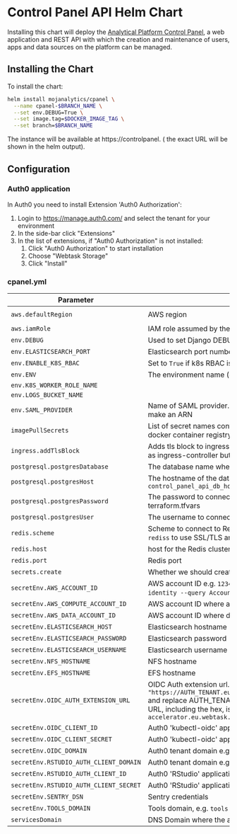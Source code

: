 # Control Panel API Helm Chart

Installing this chart will deploy the [Analytical Platform Control Panel](https://github.com/ministryofjustice/analytics-platform-control-panel), a web
application and REST API with which the creation and maintenance of users, apps
and data sources on the platform can be managed.


## Installing the Chart

To install the chart:

```bash
helm install mojanalytics/cpanel \
  --name cpanel-$BRANCH_NAME \
  --set env.DEBUG=True \
  --set image.tag=$DOCKER_IMAGE_TAG \
  --set branch=$BRANCH_NAME
```

The instance will be available at https://controlpanel.<ServicesDomain> (
the exact URL will be shown in the helm output).


## Configuration

### Auth0 application

In Auth0 you need to install Extension 'Auth0 Authorization':

1. Login to https://manage.auth0.com/ and select the tenant for your environment
2. In the side-bar click "Extensions"
3. In the list of extensions, if "Auth0 Authorization" is not installed:
    1. Click "Auth0 Authorization" to start installation
    2. Choose "Webtask Storage"
    3. Click "Install"

### cpanel.yml

| Parameter  | Description     | Default |
| ---------- | --------------- | ------- |
| `aws.defaultRegion` | AWS region | `eu-west-1` |
| `aws.iamRole` | IAM role assumed by the instance running the API | |
| `env.DEBUG` | Used to set Django DEBUG mode | `False` |
| `env.ELASTICSEARCH_PORT` | Elasticsearch port number | `9243` |
| `env.ENABLE_K8S_RBAC` | Set to `True` if k8s RBAC is enabled | `False` |
| `env.ENV` | The environment name (`dev` or `alpha`) | |
| `env.K8S_WORKER_ROLE_NAME` | | |
| `env.LOGS_BUCKET_NAME` | | |
| `env.SAML_PROVIDER` | Name of SAML provider. Concatenated with `IAM_ARN_BASE:saml-provider/` to make an ARN | |
| `imagePullSecrets` | List of secret names containing the credentials to authenticate/pull from a docker container registry. | `[]` |
| `ingress.addTlsBlock` | Adds tls block to ingress resource. This needs to be `true` if you're using `nginx` as ingress-controller but it may need to be `false` for others (e.g. `traefik`) | `true` |
| `postgresql.postgresDatabase` | The database name where API data will be stored | |
| `postgresql.postgresHost` | The hostname of the database. Get it from terraform platform output `control_panel_api_db_host` | |
| `postgresql.postgresPassword` | The password to connect to the database with. Get it from the environment's terraform.tfvars | |
| `postgresql.postgresUser` | The username to connect to the database with | |
| `redis.scheme` | Scheme to connect to Redis cluster, can be `redis` for insecure connection or `rediss` to use SSL/TLS and encryption in-transit | `rediss` |
| `redis.host` | host for the Redis cluster, see "Primary endpoint" value in AWS EC | `""` |
| `redis.port` | Redis port | `"6379"` |
| `secrets.create` | Whether we should create Kubernetes secret resources with Helm. | `true` |
| `secretEnv.AWS_ACCOUNT_ID` | AWS account ID e.g. `123456789012`. Find this with e.g. `aws sts get-caller-identity --query Account --output text` (**DEPRECATED**) | `""` |
| `secretEnv.AWS_COMPUTE_ACCOUNT_ID` | AWS account ID where apps and tools run. | `""` |
| `secretEnv.AWS_DATA_ACCOUNT_ID` | AWS account ID where data sits. | `""` |
| `secretEnv.ELASTICSEARCH_HOST` | Elasticsearch hostname | `""` |
| `secretEnv.ELASTICSEARCH_PASSWORD` | Elasticsearch password | `""` |
| `secretEnv.ELASTICSEARCH_USERNAME` | Elasticsearch username | `""` |
| `secretEnv.NFS_HOSTNAME` | NFS hostname | |
| `secretEnv.EFS_HOSTNAME` | EFS hostname | |
| `secretEnv.OIDC_AUTH_EXTENSION_URL` | OIDC Auth extension url. See above for installing it. For the value, take `"https://AUTH_TENANT.eu.webtask.io/adf6e2f2b84784b57522e3b19dfc9201/api"` and replace AUTH_TENANT with your Auth0 tenant name. The rest of the URL, including the hex, is fixed e.g. `"https://gds-accelerator.eu.webtask.io/adf6e2f2b84784b57522e3b19dfc9201/api"` | `""` |
| `secretEnv.OIDC_CLIENT_ID` | Auth0 'kubectl-oidc' application's client ID | `""` |
| `secretEnv.OIDC_CLIENT_SECRET` | Auth0 'kubectl-oidc' application's client secret | `""` |
| `secretEnv.OIDC_DOMAIN` | Auth0 tenant domain e.g. `dev-analytics-moj.eu.auth0.com` | `""` |
| `secretEnv.RSTUDIO_AUTH_CLIENT_DOMAIN` | Auth0 tenant domain e.g. `dev-analytics-moj.eu.auth0.com` | `""` |
| `secretEnv.RSTUDIO_AUTH_CLIENT_ID` | Auth0 'RStudio' application's client ID (see [../rstudio/README.md]) | `""` |
| `secretEnv.RSTUDIO_AUTH_CLIENT_SECRET` | Auth0 'RStudio' application's client secret (see [../rstudio/README.md]) | `""` |
| `secretEnv.SENTRY_DSN` | Sentry credentials | |
| `secretEnv.TOOLS_DOMAIN` | Tools domain, e.g. `tools.dev.mojanalytics.xyz` | `""` |
| `servicesDomain` | DNS Domain where the app will be hosted | |
